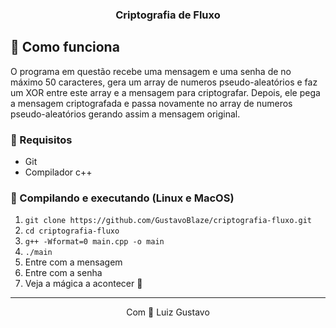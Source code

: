 <h3 align="center">Criptografia de Fluxo</h3>


## :scroll: Como funciona
O programa em questão recebe uma mensagem e uma senha de no máximo 50 caracteres, gera um array de numeros pseudo-aleatórios e faz um XOR entre este array e a mensagem para criptografar. Depois, ele pega a mensagem criptografada e passa novamente no array de numeros pseudo-aleatórios gerando assim a mensagem original.

### :bookmark_tabs: Requisitos
- Git
- Compilador c++

### :rocket: Compilando e executando (Linux e MacOS)

1. `git clone https://github.com/GustavoBlaze/criptografia-fluxo.git`
2. `cd criptografia-fluxo`
3. `g++ -Wformat=0 main.cpp -o main`
4. `./main`
5. Entre com a mensagem
6. Entre com a senha
7. Veja a mágica a acontecer 🙌 

<hr>
<p align="center">Com 💜 Luiz Gustavo</p>
